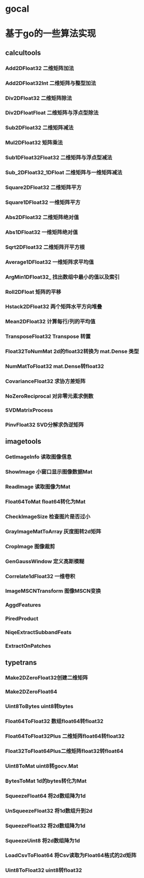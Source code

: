 # gocal
# 基于go的一些算法实现

## calcultools
### Add2DFloat32 二维矩阵加法
### Add2DFloat32Int 二维矩阵与整型加法
### Div2DFloat32 二维矩阵除法
### Div2DFloatFloat 二维矩阵与浮点型除法
### Sub2DFloat32 二维矩阵减法
### Mul2DFloat32 矩阵乘法
### Sub1DFloat32Float32 二维矩阵与浮点型减法
### Sub_2DFloat32_1DFloat 二维矩阵与一维矩阵减法
### Square2DFloat32 二维矩阵平方
### Square1DFloat32 一维矩阵平方
### Abs2DFloat32 二维矩阵绝对值
### Abs1DFloat32 一维矩阵绝对值
### Sqrt2DFloat32 二维矩阵开平方根
### Average1DFloat32 一维矩阵求平均值
### ArgMin1DFloat32_ 找出数组中最小的值以及索引
### Roll2DFloat 矩阵的平移
### Hstack2DFloat32 两个矩阵水平方向堆叠
### Mean2DFloat32 计算每行/列的平均值
### TransposeFloat32 Transpose 转置
### Float32ToNumMat 2d的float32转换为 mat.Dense 类型
### NumMatToFloat32 mat.Dense转float32
### CovarianceFloat32 求协方差矩阵
### NoZeroReciprocal 对非零元素求倒数
### SVDMatrixProcess
### PinvFloat32 SVD分解求伪逆矩阵

## imagetools
### GetImageInfo 读取图像信息
### ShowImage 小窗口显示图像数据Mat
### ReadImage 读取图像为Mat
### Float64ToMat float64转化为Mat
### CheckImageSize 检查图片是否过小
### GrayImageMatToArray 灰度图转2d矩阵
### CropImage 图像裁剪
### GenGaussWindow 定义高斯模糊
### Correlate1dFloat32 一维卷积
### ImageMSCNTransform 图像MSCN变换
### AggdFeatures
### PiredProduct
### NiqeExtractSubbandFeats
### ExtractOnPatches

## typetrans
### Make2DZeroFloat32创建二维矩阵
### Make2DZeroFloat64
### Uint8ToBytes uint8转bytes
### Float64ToFloat32 数组float64转float32
### Float64ToFloat32Plus 二维矩阵float64转float32
### Float32ToFloat64Plus二维矩阵float32转float64
### Uint8ToMat uint8转gocv.Mat
### BytesToMat 1d的bytes转化为Mat
### SqueezeFloat64 将2d数组降为1d
### UnSqueezeFloat32 将1d数组升到2d
### SqueezeFloat32 将2d数组降为1d
### SqueezeUint8 将2d数组降为1d
### LoadCsvToFloat64 将Csv读取为Float64格式的2d矩阵
### Uint8ToFloat32 uint8转float32



